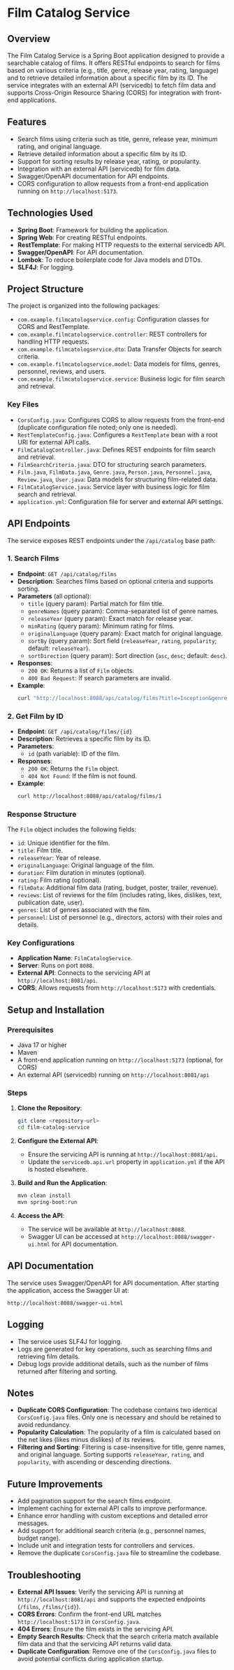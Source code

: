 ﻿# Film Catalog Service

## Overview
The Film Catalog Service is a Spring Boot application designed to provide a searchable catalog of films. It offers RESTful endpoints to search for films based on various criteria (e.g., title, genre, release year, rating, language) and to retrieve detailed information about a specific film by its ID. The service integrates with an external API (servicedb) to fetch film data and supports Cross-Origin Resource Sharing (CORS) for integration with front-end applications.

## Features
- Search films using criteria such as title, genre, release year, minimum rating, and original language.
- Retrieve detailed information about a specific film by its ID.
- Support for sorting results by release year, rating, or popularity.
- Integration with an external API (servicedb) for film data.
- Swagger/OpenAPI documentation for API endpoints.
- CORS configuration to allow requests from a front-end application running on `http://localhost:5173`.

## Technologies Used
- **Spring Boot**: Framework for building the application.
- **Spring Web**: For creating RESTful endpoints.
- **RestTemplate**: For making HTTP requests to the external servicedb API.
- **Swagger/OpenAPI**: For API documentation.
- **Lombok**: To reduce boilerplate code for Java models and DTOs.
- **SLF4J**: For logging.

## Project Structure
The project is organized into the following packages:
- `com.example.filmcatologservice.config`: Configuration classes for CORS and RestTemplate.
- `com.example.filmcatologservice.controller`: REST controllers for handling HTTP requests.
- `com.example.filmcatologservice.dto`: Data Transfer Objects for search criteria.
- `com.example.filmcatologservice.model`: Data models for films, genres, personnel, reviews, and users.
- `com.example.filmcatologservice.service`: Business logic for film search and retrieval.

### Key Files
- `CorsConfig.java`: Configures CORS to allow requests from the front-end (duplicate configuration file noted; only one is needed).
- `RestTemplateConfig.java`: Configures a `RestTemplate` bean with a root URI for external API calls.
- `FilmCatalogController.java`: Defines REST endpoints for film search and retrieval.
- `FilmSearchCriteria.java`: DTO for structuring search parameters.
- `Film.java`, `FilmData.java`, `Genre.java`, `Person.java`, `Personnel.java`, `Review.java`, `User.java`: Data models for structuring film-related data.
- `FilmCatalogService.java`: Service layer with business logic for film search and retrieval.
- `application.yml`: Configuration file for server and external API settings.

## API Endpoints
The service exposes REST endpoints under the `/api/catalog` base path:

### 1. Search Films
- **Endpoint**: `GET /api/catalog/films`
- **Description**: Searches films based on optional criteria and supports sorting.
- **Parameters** (all optional):
    - `title` (query param): Partial match for film title.
    - `genreNames` (query param): Comma-separated list of genre names.
    - `releaseYear` (query param): Exact match for release year.
    - `minRating` (query param): Minimum rating for films.
    - `originalLanguage` (query param): Exact match for original language.
    - `sortBy` (query param): Sort field (`releaseYear`, `rating`, `popularity`; default: `releaseYear`).
    - `sortDirection` (query param): Sort direction (`asc`, `desc`; default: `desc`).
- **Responses**:
    - `200 OK`: Returns a list of `Film` objects.
    - `400 Bad Request`: If search parameters are invalid.
- **Example**:
  ```bash
  curl "http://localhost:8088/api/catalog/films?title=Inception&genreNames=Action,Adventure&minRating=8.0&sortBy=rating&sortDirection=desc"
  ```

### 2. Get Film by ID
- **Endpoint**: `GET /api/catalog/films/{id}`
- **Description**: Retrieves a specific film by its ID.
- **Parameters**:
    - `id` (path variable): ID of the film.
- **Responses**:
    - `200 OK`: Returns the `Film` object.
    - `404 Not Found`: If the film is not found.
- **Example**:
  ```bash
  curl http://localhost:8088/api/catalog/films/1
  ```

### Response Structure
The `Film` object includes the following fields:
- `id`: Unique identifier for the film.
- `title`: Film title.
- `releaseYear`: Year of release.
- `originalLanguage`: Original language of the film.
- `duration`: Film duration in minutes (optional).
- `rating`: Film rating (optional).
- `filmData`: Additional film data (rating, budget, poster, trailer, revenue).
- `reviews`: List of reviews for the film (includes rating, likes, dislikes, text, publication date, user).
- `genres`: List of genres associated with the film.
- `personnel`: List of personnel (e.g., directors, actors) with their roles and details.

### Key Configurations
- **Application Name**: `FilmCatalogService`.
- **Server**: Runs on port `8088`.
- **External API**: Connects to the servicing API at `http://localhost:8081/api`.
- **CORS**: Allows requests from `http://localhost:5173` with credentials.

## Setup and Installation
### Prerequisites
- Java 17 or higher
- Maven
- A front-end application running on `http://localhost:5173` (optional, for CORS)
- An external API (servicedb) running on `http://localhost:8081/api`

### Steps
1. **Clone the Repository**:
   ```bash
   git clone <repository-url>
   cd film-catalog-service
   ```

2. **Configure the External API**:
    - Ensure the servicing API is running at `http://localhost:8081/api`.
    - Update the `servicedb.api.url` property in `application.yml` if the API is hosted elsewhere.

3. **Build and Run the Application**:
   ```bash
   mvn clean install
   mvn spring-boot:run
   ```

4. **Access the API**:
    - The service will be available at `http://localhost:8088`.
    - Swagger UI can be accessed at `http://localhost:8088/swagger-ui.html` for API documentation.

## API Documentation
The service uses Swagger/OpenAPI for API documentation. After starting the application, access the Swagger UI at:
```
http://localhost:8088/swagger-ui.html
```

## Logging
- The service uses SLF4J for logging.
- Logs are generated for key operations, such as searching films and retrieving film details.
- Debug logs provide additional details, such as the number of films returned after filtering and sorting.

## Notes
- **Duplicate CORS Configuration**: The codebase contains two identical `CorsConfig.java` files. Only one is necessary and should be retained to avoid redundancy.
- **Popularity Calculation**: The popularity of a film is calculated based on the net likes (likes minus dislikes) of its reviews.
- **Filtering and Sorting**: Filtering is case-insensitive for title, genre names, and original language. Sorting supports `releaseYear`, `rating`, and `popularity`, with ascending or descending directions.

## Future Improvements
- Add pagination support for the search films endpoint.
- Implement caching for external API calls to improve performance.
- Enhance error handling with custom exceptions and detailed error messages.
- Add support for additional search criteria (e.g., personnel names, budget range).
- Include unit and integration tests for controllers and services.
- Remove the duplicate `CorsConfig.java` file to streamline the codebase.

## Troubleshooting
- **External API Issues**: Verify the servicing API is running at `http://localhost:8081/api` and supports the expected endpoints (`/films`, `/films/{id}`).
- **CORS Errors**: Confirm the front-end URL matches `http://localhost:5173` in `CorsConfig.java`.
- **404 Errors**: Ensure the film exists in the servicing API.
- **Empty Search Results**: Check that the search criteria match available film data and that the servicing API returns valid data.
- **Duplicate Configuration**: Remove one of the `CorsConfig.java` files to avoid potential conflicts during application startup.


